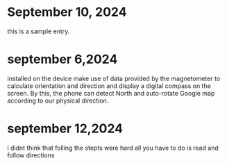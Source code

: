 # September 10, 2024
this is a sample entry.



# september 6,2024
installed on the device make use of data provided by the magnetometer to calculate orientation and direction and display a digital compass on the screen. By this, the phone can detect North and auto-rotate Google map according to our physical direction.






# september 12,2024
i didnt think that folling the stepts were hard all you have to do is read and follow directions 
